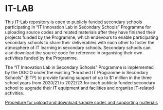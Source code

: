 # IT-LAB
This IT-Lab repository is open to publicly funded secondary schools participating in “IT Innovation Lab in Secondary Schools” Programme for uploading source codes and related materials after they have finished their projects funded by the Programme, which endevours to enable participating secondary schools to share their deliverables with each other to foster the atmosphere of IT learning in secondary schools. Secondary schools can also download the source code for reference in organising their own activities funded by the Programme.

The “IT Innovation Lab in Secondary Schools” Programme is implemented by the OGCIO under the existing “Enriched IT Programme in Secondary Schools” (EITP) to provide funding support of up to $1 million in the three school years from 2020/21 to 2022/23 for each publicly funded secondary school to upgrade their IT equipment and facilities and organise IT-related activities.

[Procedure for upload and download sample codes and supporting materials](https://github.com/EITP/IT-LAB/blob/master/Procedure%20_for_upload_and_download_sample_codes_and_supporting_materials.pdf)
 
